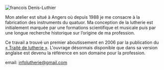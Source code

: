 ![francois Denis-Luthier](https://lutherie.github.io/page0/files/stacks_image_8_1.png#right)


Mon atelier est situé à Angers où depuis 1988 je me consacre à la fabrication des instruments du quatuor.
Ma conception de la lutherie est initialement marquée par une formations scientifique et musicale 
puis par une longue recherche historique sur l’origine de ma profession.



Ce travail a trouvé un premier aboutissement en 2006 par la publication du [« Traité de lutherie »](https://traitedelutherie.com).
L'ouvrage désormais disponible que dans sa version anglaise est devenu la référence en son domaine pour la profession.


email: [infolutherie@gmail.com](mailto:infolutherie@gmail.com)
